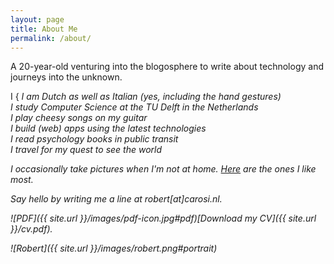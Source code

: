 ```yaml
---
layout: page
title: About Me
permalink: /about/
---
```


A 20-year-old venturing into the blogosphere to write about technology and journeys into the unknown.

<p class="verbs">
<span class="i">I</span>
<span class="bracket">{</span>
<i><span class="i-verb">I </span>am</span> Dutch as well as Italian (yes, including the hand gestures)<br />
<span><span class="i-verb">I </span>study</span> Computer Science at the TU Delft in the Netherlands<br />
<span><span class="i-verb">I </span>play</span> cheesy songs on my guitar<br />
<span><span class="i-verb">I </span>build</span> (web) apps using the latest technologies<br />
<span><span class="i-verb">I </span>read</span> psychology books in public transit<br />
<span><span class="i-verb">I </span>travel</span> for my quest to see the world
</p>

<p class="sixty">I occasionally take pictures when I'm not at home. <a href="https://instagram.com/robertcarosi/">Here</a> are the ones I like most.</p>
Say hello by writing me a line at robert[at]carosi.nl.

![PDF]({{ site.url }}/images/pdf-icon.jpg#pdf)[Download my CV]({{ site.url }}/cv.pdf).

![Robert]({{ site.url }}/images/robert.png#portrait)

<!-- Many thanks to [John Otander](http://johnotander.com) for making [Pixyll](https://github.com/johnotander/pixyll). -->
